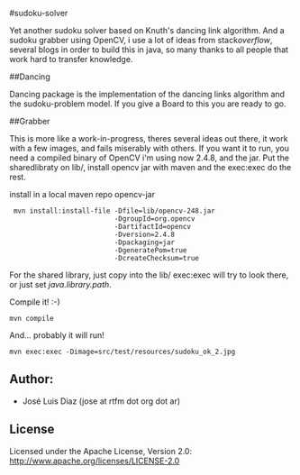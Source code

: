#sudoku-solver

Yet another sudoku solver based on Knuth's dancing link algorithm. And a sudoku grabber using OpenCV, i use a lot of ideas from stack*overflow*, several blogs in order to build this in java, so many thanks to all people that work hard to transfer knowledge.

##Dancing

Dancing package is the implementation of the dancing links algorithm and the sudoku-problem model. If you give a Board to this you are ready to go.

##Grabber

This is more like a work-in-progress, theres several ideas out there, it work with a few images, and fails miserably with others.
If you want it to run, you need a compiled binary of OpenCV i'm using now 2.4.8, and the jar. Put the sharedlibraty on lib/, install opencv jar with maven and the exec:exec do the rest.

install in a local maven repo opencv-jar

```
 mvn install:install-file -Dfile=lib/opencv-248.jar
                          -DgroupId=org.opencv
                          -DartifactId=opencv
                          -Dversion=2.4.8
                          -Dpackaging=jar
                          -DgeneratePom=true
                          -DcreateChecksum=true
```

For the shared library, just copy into the lib/ exec:exec will try to look there, or just set _java.library.path_.

Compile it! :-)

```
mvn compile
```

And... probably it will run!

```
mvn exec:exec -Dimage=src/test/resources/sudoku_ok_2.jpg
```

## Author:
*  José Luis Diaz (jose at rtfm dot org dot ar)

## License
Licensed under the Apache License, Version 2.0: http://www.apache.org/licenses/LICENSE-2.0
